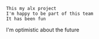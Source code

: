 ~~~~
This my alx project
I'm happy to be part of this team
It has been fun
~~~~
I'm optimistic about the future
~~~~
